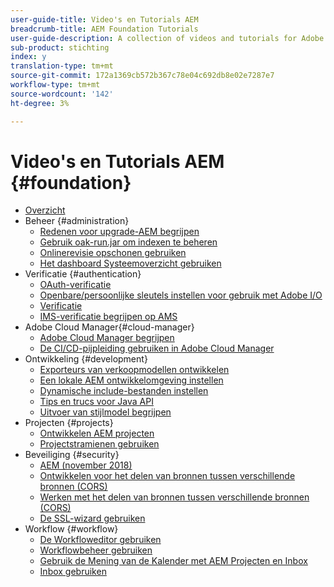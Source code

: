 ```yaml
---
user-guide-title: Video's en Tutorials AEM
breadcrumb-title: AEM Foundation Tutorials
user-guide-description: A collection of videos and tutorials for Adobe Experience Manager Foundation.
sub-product: stichting
index: y
translation-type: tm+mt
source-git-commit: 172a1369cb572b367c78e04c692db8e02e7287e7
workflow-type: tm+mt
source-wordcount: '142'
ht-degree: 3%

---
```



# Video&#39;s en Tutorials AEM {#foundation}

+ [Overzicht](./overview.md)
+ Beheer {#administration}
   + [Redenen voor upgrade-AEM begrijpen](./administration/understand-reasons-to-upgrade.md)
   + [Gebruik oak-run.jar om indexen te beheren](./administration/use-oak-run-jar-to-manage-indexes.md)
   + [Onlinerevisie opschonen gebruiken](./administration/use-online-revision-clean-up.md)
   + [Het dashboard Systeemoverzicht gebruiken](./administration/use-the-system-overview-dashboard.md)
+ Verificatie {#authentication}
   + [OAuth-verificatie](authentication/oauth-code-sample-develop.md)
   + [Openbare/persoonlijke sleutels instellen voor gebruik met Adobe I/O](authentication/set-up-public-private-keys-for-use-with-aem-and-adobe-io.md)
   + [Verificatie](authentication/authentication-support-article-understand.md)
   + [IMS-verificatie begrijpen op AMS](authentication/adobe-ims-authentication-technical-video-understand.md)
+ Adobe Cloud Manager{#cloud-manager}
   + [Adobe Cloud Manager begrijpen](./cloud-manager/understand-cloud-manager-for-aem.md)
   + [De CI/CD-pijpleiding gebruiken in Adobe Cloud Manager](./cloud-manager/use-the-cicd-pipeline-in-cloud-manager-for-aem.md)
+ Ontwikkeling {#development}
   + [Exporteurs van verkoopmodellen ontwikkelen](./development/develop-sling-model-exporter.md)
   + [Een lokale AEM ontwikkelomgeving instellen](./development/set-up-a-local-aem-development-environment.md)
   + [Dynamische include-bestanden instellen](./development/set-up-sling-dynamic-include.md)
   + [Tips en trucs voor Java API](./development/understand-java-api-best-practices.md)
   + [Uitvoer van stijlmodel begrijpen](./development/understand-sling-model-exporter.md)
+ Projecten {#projects}
   + [Ontwikkelen AEM projecten](./projects/develop-aem-projects.md)
   + [Projectstramienen gebruiken](./projects/use-project-masters.md)
+ Beveiliging {#security}
   + [AEM (november 2018)](./security/aem-security-notification-2018-11.md)
   + [Ontwikkelen voor het delen van bronnen tussen verschillende bronnen (CORS)](./security/develop-for-cross-origin-resource-sharing.md)
   + [Werken met het delen van bronnen tussen verschillende bronnen (CORS)](./security/understand-cross-origin-resource-sharing.md)
   + [De SSL-wizard gebruiken](./security/use-the-ssl-wizard.md)
+ Workflow {#workflow}
   + [De Workfloweditor gebruiken](./workflow/use-the-workflow-editor.md)
   + [Workflowbeheer gebruiken](./workflow/use-workflow-management.md)
   + [Gebruik de Mening van de Kalender met AEM Projecten en Inbox](./workflow/use-the-calendar-view-with-aem-projects-and-inbox.md)
   + [Inbox gebruiken](./workflow/use-the-inbox.md)

